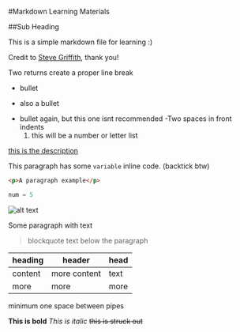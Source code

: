 #Markdown Learning Materials

##Sub Heading

This is a simple markdown file for learning :)

Credit to [Steve Griffith](https://www.youtube.com/watch?v=eJojC3lSkwg&t=437s), thank you!

Two returns create a proper line break

- bullet
+ also a bullet
* bullet again, but this one isnt recommended
  -Two spaces in front indents
    1. this will be a number or letter list

[this is the description](https://www.github.com)

This paragraph has some `variable` inline code. (backtick btw)

```html
<p>A paragraph example</p>
```
```python
num = 5
```

![alt text](https://picsum.photos/200/200)

Some paragraph with text
> blockquote text below the paragraph

| heading | header | head |
| --- | --- | --- |
| content | more content | text |
| more | more | more |
 minimum one space between pipes
 
 **This is bold**
 *This is italic*
 ~~this is struck out~~
 
 
